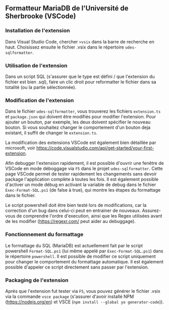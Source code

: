 ## Formatteur MariaDB de l'Université de Sherbrooke (VSCode)
### Installation de l'extension
Dans Visual Studio Code, chercher `>vsix` dans la barre de recherche en haut. Choisissez ensuite le fichier .vsix dans le répertoire `udes-sqlformatter`.

### Utilisation de l'extension
Dans un script SQL (s'assurer que le type est défini / que l'extension du fichier est bien .sql), faire un clic droit pour reformatter le fichier dans sa totalité (ou la partie sélectionnée).

### Modification de l'extension
Dans le fichier `udes-sqlformatter`, vous trouverez les fichiers `extension.ts` et `package.json` qui doivent être modifiés pour modifier l'extension. Pour ajouter un bouton, par exemple, les deux doivent spécifier le nouveau bouton. Si vous souhaitez changer le comportement d'un bouton deja existant, il suffit de changer le `extension.ts`. 

La modification des extensions VSCode est également bien détaillée par microsoft, voir https://code.visualstudio.com/api/get-started/your-first-extension.

Afin debugger l'extension rapidement, il est possible d'ouvrir une fenêtre de VSCode en mode déboggage via `F5` dans le projet `udes-sqlformatter`. Cette page VSCode permet de tester rapidement les changements sans devoir package l'application complète à toutes les fois. Il est également possible d'activer un mode débug en activant la variable de debug dans le fichier `Exec-Format-SQL.ps1` (de false à true), qui montre les étapes du formattage dans le fichier.

Le script powershell doit être bien testé lors de modifications, car la correction d'un bug dans celui-ci peut en entrainer de nouveaux. Assurez-vous de comprendre l'ordre d'execution, ainsi que les Regex utilisées avant de les modifier (https://regexr.com/ peut aider au debuggage).

### Fonctionnement du formattage
Le formattage du SQL (MariaDB) est actuellement fait par le script powershell `Format-SQL.ps1` (lui même appelé par `Exec-Format-SQL.ps1`) dans le répertoire `powershell`. Il est possible de modifier ce script uniquement pour changer le comportement du formattage automatique. Il est également possible d'appeler ce script directement sans passer par l'extension.

### Packaging de l'extension
Après que l'extension fut tester via `F5`, vous pouvez générer le fichier .vsix via la commande `vsce package` (s'assurer d'avoir installé NPM (https://nodejs.org/en) et VSCE (`npm install --global yo generator-code`)).